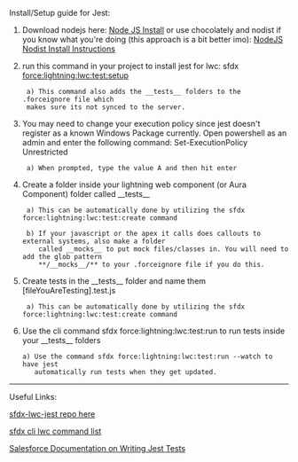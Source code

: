 Install/Setup guide for Jest:

1) Download nodejs here: [Node JS Install](https://nodejs.org/en/download/) or use chocolately and nodist if you know what you're doing (this approach is a bit better imo): [NodeJS Nodist Install Instructions](https://github.com/nullivex/nodist)

2) run this command in your project to install jest for lwc: sfdx [force:lightning:lwc:test:setup](https://developer.salesforce.com/docs/atlas.en-us.sfdx_cli_reference.meta/sfdx_cli_reference/cli_reference_force_lightning.htm)

        a) This command also adds the __tests__ folders to the .forceignore file which 
        makes sure its not synced to the server.

3) You may need to change your execution policy since jest doesn't register as a known Windows Package currently. Open powershell as an admin and enter the following command: Set-ExecutionPolicy Unrestricted

        a) When prompted, type the value A and then hit enter

4) Create a folder inside your lightning web component (or Aura Component) folder called \_\_tests\_\_

        a) This can be automatically done by utilizing the sfdx force:lightning:lwc:test:create command

        b) If your javascript or the apex it calls does callouts to external systems, also make a folder 
           called __mocks__ to put mock files/classes in. You will need to add the glob pattern
           **/__mocks__/** to your .forceignore file if you do this.

6) Create tests in the \_\_tests\_\_ folder and name them [fileYouAreTesting].test.js

        a) This can be automatically done by utilizing the sfdx force:lightning:lwc:test:create command

7) Use the cli command sfdx force:lightning:lwc:test:run to run tests inside your \_\_tests\_\_ folders

       a) Use the command sfdx force:lightning:lwc:test:run --watch to have jest 
          automatically run tests when they get updated. 


***



Useful Links:

[sfdx-lwc-jest repo here](https://github.com/salesforce/sfdx-lwc-jest)

[sfdx cli lwc command list](https://developer.salesforce.com/docs/atlas.en-us.sfdx_cli_reference.meta/sfdx_cli_reference/cli_reference_force_lightning.htm)

[Salesforce Documentation on Writing Jest Tests](https://developer.salesforce.com/docs/component-library/documentation/en/lwc/lwc.unit_testing_using_jest_patterns)
